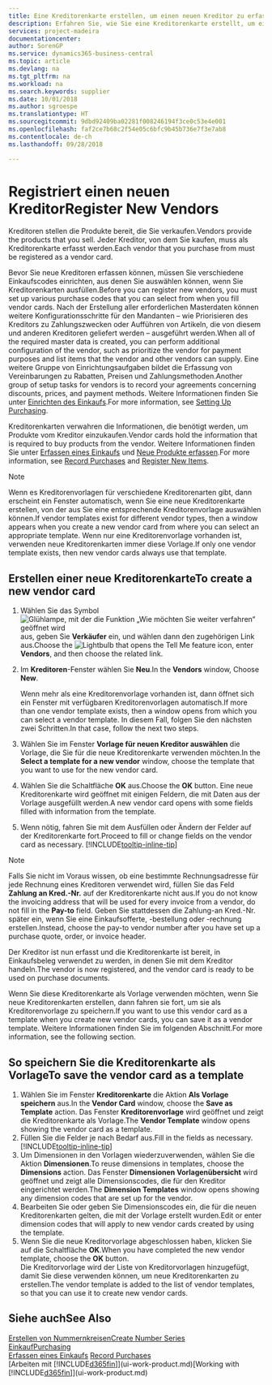 ```yaml
---
title: Eine Kreditorenkarte erstellen, um einen neuen Kreditor zu erfassen | Microsoft Docs
description: Erfahren Sie, wie Sie eine Kreditorenkarte erstellt, um einen neuen Kreditor oder einem Lieferanten zu erfassen.
services: project-madeira
documentationcenter: 
author: SorenGP
ms.service: dynamics365-business-central
ms.topic: article
ms.devlang: na
ms.tgt_pltfrm: na
ms.workload: na
ms.search.keywords: supplier
ms.date: 10/01/2018
ms.author: sgroespe
ms.translationtype: HT
ms.sourcegitcommit: 9dbd92409ba02281f008246194f3ce0c53e4e001
ms.openlocfilehash: faf2ce7b68c2f54e05c6bfc9b45b736e7f3e7ab8
ms.contentlocale: de-ch
ms.lasthandoff: 09/28/2018

---
```

# <a name="register-new-vendors"></a><span data-ttu-id="ea559-103">Registriert einen neuen Kreditor</span><span class="sxs-lookup"><span data-stu-id="ea559-103">Register New Vendors</span></span>
<span data-ttu-id="ea559-104">Kreditoren stellen die Produkte bereit, die Sie verkaufen.</span><span class="sxs-lookup"><span data-stu-id="ea559-104">Vendors provide the products that you sell.</span></span> <span data-ttu-id="ea559-105">Jeder Kreditor, von dem Sie kaufen, muss als Kreditorenkarte erfasst werden.</span><span class="sxs-lookup"><span data-stu-id="ea559-105">Each vendor that you purchase from must be registered as a vendor card.</span></span>

<span data-ttu-id="ea559-106">Bevor Sie neue Kreditoren erfassen können, müssen Sie verschiedene Einkaufscodes einrichten, aus denen Sie auswählen können, wenn Sie Kreditorenkarten ausfüllen.</span><span class="sxs-lookup"><span data-stu-id="ea559-106">Before you can register new vendors, you must set up various purchase codes that you can select from when you fill vendor cards.</span></span> <span data-ttu-id="ea559-107">Nach der Erstellung aller erforderlichen Masterdaten können weitere Konfigurationsschritte für den Mandanten – wie Priorisieren des Kreditors zu Zahlungszwecken oder Aufführen von Artikeln, die von diesem und anderen Kreditoren geliefert werden – ausgeführt werden.</span><span class="sxs-lookup"><span data-stu-id="ea559-107">When all of the required master data is created, you can perform additional configuration of the vendor, such as prioritize the vendor for payment purposes and list items that the vendor and other vendors can supply.</span></span> <span data-ttu-id="ea559-108">Eine weitere Gruppe von Einrichtungsaufgaben bildet die Erfassung von Vereinbarungen zu Rabatten, Preisen und Zahlungsmethoden.</span><span class="sxs-lookup"><span data-stu-id="ea559-108">Another group of setup tasks for vendors is to record your agreements concerning discounts, prices, and payment methods.</span></span> <span data-ttu-id="ea559-109">Weitere Informationen finden Sie unter [Einrichten des Einkaufs](purchasing-setup-purchasing.md).</span><span class="sxs-lookup"><span data-stu-id="ea559-109">For more information, see [Setting Up Purchasing](purchasing-setup-purchasing.md).</span></span>

<span data-ttu-id="ea559-110">Kreditorenkarten verwahren die Informationen, die benötigt werden, um Produkte vom Kreditor einzukaufen.</span><span class="sxs-lookup"><span data-stu-id="ea559-110">Vendor cards hold the information that is required to buy products from the vendor.</span></span> <span data-ttu-id="ea559-111">Weitere Informationen finden Sie unter [Erfassen eines Einkaufs](purchasing-how-record-purchases.md) und [Neue Produkte erfassen](inventory-how-register-new-items.md).</span><span class="sxs-lookup"><span data-stu-id="ea559-111">For more information, see [Record Purchases](purchasing-how-record-purchases.md) and [Register New Items](inventory-how-register-new-items.md).</span></span>

> [!NOTE]  
>   <span data-ttu-id="ea559-112">Wenn es Kreditorenvorlagen für verschiedene Kreditorenarten gibt, dann erscheint ein Fenster automatisch, wenn Sie eine neue Kreditorenkarte erstellen, von der aus Sie eine entsprechende Kreditorenvorlage auswählen können.</span><span class="sxs-lookup"><span data-stu-id="ea559-112">If vendor templates exist for different vendor types, then a window appears when you create a new vendor card from where you can select an appropriate template.</span></span> <span data-ttu-id="ea559-113">Wenn nur eine Kreditorenvorlage vorhanden ist, verwenden neue Kreditorenkarten immer diese Vorlage.</span><span class="sxs-lookup"><span data-stu-id="ea559-113">If only one vendor template exists, then new vendor cards always use that template.</span></span>

## <a name="to-create-a-new-vendor-card"></a><span data-ttu-id="ea559-114">Erstellen einer neue Kreditorenkarte</span><span class="sxs-lookup"><span data-stu-id="ea559-114">To create a new vendor card</span></span>
1. <span data-ttu-id="ea559-115">Wählen Sie das Symbol ![Glühlampe, mit der die Funktion „Wie möchten Sie weiter verfahren“ geöffnet wird](media/ui-search/search_small.png "Wie möchten Sie weiter verfahren?") aus, geben Sie **Verkäufer** ein, und wählen dann den zugehörigen Link aus.</span><span class="sxs-lookup"><span data-stu-id="ea559-115">Choose the ![Lightbulb that opens the Tell Me feature](media/ui-search/search_small.png "Tell me what you want to do") icon, enter **Vendors**, and then choose the related link.</span></span>  
2. <span data-ttu-id="ea559-116">Im **Kreditoren**-Fenster wählen Sie **Neu**.</span><span class="sxs-lookup"><span data-stu-id="ea559-116">In the **Vendors** window, Choose **New**.</span></span>

    <span data-ttu-id="ea559-117">Wenn mehr als eine Kreditorenvorlage vorhanden ist, dann öffnet sich ein Fenster mit verfügbaren Kreditorenvorlagen automatisch.</span><span class="sxs-lookup"><span data-stu-id="ea559-117">If more than one vendor template exists, then a window opens from which you can select a vendor template.</span></span> <span data-ttu-id="ea559-118">In diesem Fall, folgen Sie den nächsten zwei Schritten.</span><span class="sxs-lookup"><span data-stu-id="ea559-118">In that case, follow the next two steps.</span></span>
3. <span data-ttu-id="ea559-119">Wählen Sie im Fenster **Vorlage für neuen Kreditor auswählen** die Vorlage, die Sie für die neue Kreditorenkarte verwenden möchten.</span><span class="sxs-lookup"><span data-stu-id="ea559-119">In the **Select a template for a new vendor** window, choose the template that you want to use for the new vendor card.</span></span>
4. <span data-ttu-id="ea559-120">Wählen Sie die Schaltfläche **OK** aus.</span><span class="sxs-lookup"><span data-stu-id="ea559-120">Choose the **OK** button.</span></span> <span data-ttu-id="ea559-121">Eine neue Kreditorenkarte wird geöffnet mit einigen Feldern, die mit Daten aus der Vorlage ausgefüllt werden.</span><span class="sxs-lookup"><span data-stu-id="ea559-121">A new vendor card opens with some fields filled with information from the template.</span></span>
5. <span data-ttu-id="ea559-122">Wenn nötig, fahren Sie mit dem Ausfüllen oder Ändern der Felder auf der Kreditorenkarte fort.</span><span class="sxs-lookup"><span data-stu-id="ea559-122">Proceed to fill or change fields on the vendor card as necessary.</span></span> [!INCLUDE[tooltip-inline-tip](includes/tooltip-inline-tip_md.md)]

> [!NOTE]  
>   <span data-ttu-id="ea559-123">Falls Sie nicht im Voraus wissen, ob eine bestimmte Rechnungsadresse für jede Rechnung eines Kreditoren verwendet wird, füllen Sie das Feld **Zahlung an Kred.-Nr.** auf der Kreditorenkarte nicht aus.</span><span class="sxs-lookup"><span data-stu-id="ea559-123">If you do not know the invoicing address that will be used for every invoice from a vendor, do not fill in the **Pay-to** field.</span></span> <span data-ttu-id="ea559-124">Geben Sie stattdessen die Zahlung-an Kred.-Nr. später ein, wenn Sie eine Einkaufsofferte, -bestellung oder -rechnung erstellen.</span><span class="sxs-lookup"><span data-stu-id="ea559-124">Instead, choose the pay-to vendor number after you have set up a purchase quote, order, or invoice header.</span></span>

<span data-ttu-id="ea559-125">Der Kreditor ist nun erfasst und die Kreditorenkarte ist bereit, in Einkaufsbeleg verwendet zu werden, in denen Sie mit dem Kreditor handeln.</span><span class="sxs-lookup"><span data-stu-id="ea559-125">The vendor is now registered, and the vendor card is ready to be used on purchase documents.</span></span>

<span data-ttu-id="ea559-126">Wenn Sie diese Kreditorenkarte als Vorlage verwenden möchten, wenn Sie neue Kreditorenkarten erstellen, dann fahren sie fort, um sie als Kreditorenvorlage zu speichern.</span><span class="sxs-lookup"><span data-stu-id="ea559-126">If you want to use this vendor card as a template when you create new vendor cards, you can save it as a vendor template.</span></span> <span data-ttu-id="ea559-127">Weitere Informationen finden Sie im folgenden Abschnitt.</span><span class="sxs-lookup"><span data-stu-id="ea559-127">For more information, see the following section.</span></span>

## <a name="to-save-the-vendor-card-as-a-template"></a><span data-ttu-id="ea559-128">So speichern Sie die Kreditorenkarte als Vorlage</span><span class="sxs-lookup"><span data-stu-id="ea559-128">To save the vendor card as a template</span></span>
1. <span data-ttu-id="ea559-129">Wählen Sie im Fenster **Kreditorenkarte** die Aktion **Als Vorlage speichern** aus.</span><span class="sxs-lookup"><span data-stu-id="ea559-129">In the **Vendor Card** window, choose the **Save as Template** action.</span></span> <span data-ttu-id="ea559-130">Das Fenster **Kreditorenvorlage** wird geöffnet und zeigt die Kreditorenkarte als Vorlage.</span><span class="sxs-lookup"><span data-stu-id="ea559-130">The **Vendor Template** window opens showing the vendor card as a template.</span></span>
2. <span data-ttu-id="ea559-131">Füllen Sie die Felder je nach Bedarf aus.</span><span class="sxs-lookup"><span data-stu-id="ea559-131">Fill in the fields as necessary.</span></span> [!INCLUDE[tooltip-inline-tip](includes/tooltip-inline-tip_md.md)]
3. <span data-ttu-id="ea559-132">Um Dimensionen in den Vorlagen wiederzuverwenden, wählen Sie die Aktion **Dimensionen**.</span><span class="sxs-lookup"><span data-stu-id="ea559-132">To reuse dimensions in templates, choose the **Dimensions** action.</span></span> <span data-ttu-id="ea559-133">Das Fenster **Dimensionen Vorlagenübersicht** wird geöffnet und zeigt alle Dimensionscodes, die für den Kreditor eingerichtet werden.</span><span class="sxs-lookup"><span data-stu-id="ea559-133">The **Dimension Templates** window opens showing any dimension codes that are set up for the vendor.</span></span>
4. <span data-ttu-id="ea559-134">Bearbeiten Sie oder geben Sie Dimensionscodes ein, die für die neuen Kreditorenkarten gelten, die mit der Vorlage erstellt wurden.</span><span class="sxs-lookup"><span data-stu-id="ea559-134">Edit or enter dimension codes that will apply to new vendor cards created by using the template.</span></span>
5. <span data-ttu-id="ea559-135">Wenn Sie die neue Kreditorvorlage abgeschlossen haben, klicken Sie auf die Schaltfläche **OK**.</span><span class="sxs-lookup"><span data-stu-id="ea559-135">When you have completed the new vendor template, choose the **OK** button.</span></span>  
   <span data-ttu-id="ea559-136">Die Kreditorvorlage wird der Liste von Kreditorvorlagen hinzugefügt, damit Sie diese verwenden können, um neue Kreditorenkarten zu erstellen.</span><span class="sxs-lookup"><span data-stu-id="ea559-136">The vendor template is added to the list of vendor templates, so that you can use it to create new vendor cards.</span></span>

## <a name="see-also"></a><span data-ttu-id="ea559-137">Siehe auch</span><span class="sxs-lookup"><span data-stu-id="ea559-137">See Also</span></span>
[<span data-ttu-id="ea559-138">Erstellen von Nummernkreisen</span><span class="sxs-lookup"><span data-stu-id="ea559-138">Create Number Series</span></span>](ui-create-number-series.md)  
[<span data-ttu-id="ea559-139">Einkauf</span><span class="sxs-lookup"><span data-stu-id="ea559-139">Purchasing</span></span>](purchasing-manage-purchasing.md)  
<span data-ttu-id="ea559-140">[Erfassen eines Einkaufs](purchasing-how-record-purchases.md) </span><span class="sxs-lookup"><span data-stu-id="ea559-140">[Record Purchases](purchasing-how-record-purchases.md) </span></span>  
<span data-ttu-id="ea559-141">[Arbeiten mit [!INCLUDE[d365fin](includes/d365fin_md.md)]](ui-work-product.md)</span><span class="sxs-lookup"><span data-stu-id="ea559-141">[Working with [!INCLUDE[d365fin](includes/d365fin_md.md)]](ui-work-product.md)</span></span>  


